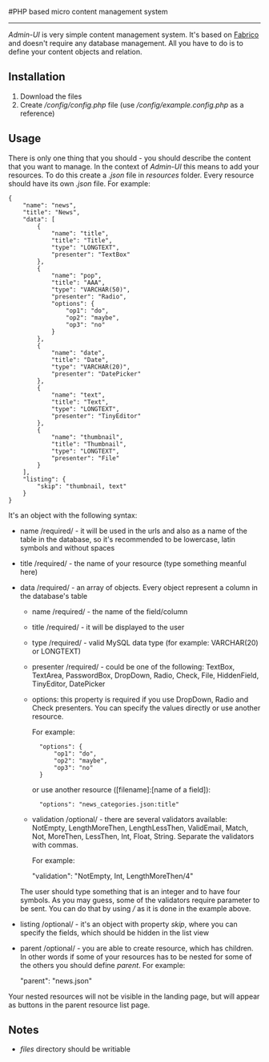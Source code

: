 #PHP based micro content management system
- - -

*Admin-UI* is very simple content management system. It's based on [Fabrico](https://github.com/krasimir/fabrico) and doesn't require any database management. All you have to do is to define your content objects and relation.

## Installation

1. Download the files 
2. Create */config/config.php* file (use */config/example.config.php* as a reference)

## Usage
There is only one thing that you should - you should describe the content that you want to manage. In the context of *Admin-UI* this means to add your resources. To do this create a *.json* file in *resources* folder. Every resource should have its own *.json* file. For example:

    {
        "name": "news",
        "title": "News",
        "data": [
            {
                "name": "title",
                "title": "Title",
                "type": "LONGTEXT",
                "presenter": "TextBox"
            },
            {
                "name": "pop",
                "title": "AAA",
                "type": "VARCHAR(50)",
                "presenter": "Radio",
                "options": {
                    "op1": "do",
                    "op2": "maybe",
                    "op3": "no"
                }
            },
            {
                "name": "date",
                "title": "Date",
                "type": "VARCHAR(20)",
                "presenter": "DatePicker"
            },
            {
                "name": "text",
                "title": "Text",
                "type": "LONGTEXT",
                "presenter": "TinyEditor"
            },
            {
                "name": "thumbnail",
                "title": "Thumbnail",
                "type": "LONGTEXT",
                "presenter": "File"
            }
        ],
        "listing": {
            "skip": "thumbnail, text"
        }
    }

It's an object with the following syntax:

- name /required/ - it will be used in the urls and also as a name of the table in the database, so it's recommended to be lowercase, latin symbols and without spaces
- title /required/ - the name of your resource (type something meanful here)
- data /required/ - an array of objects. Every object represent a column in the database's table
    - name /required/ - the name of the field/column
    - title /required/ - it will be displayed  to the user
    - type /required/ - valid MySQL data type (for example: VARCHAR(20) or LONGTEXT)
    - presenter /required/ - could be one of the following: TextBox, TextArea, PasswordBox, DropDown, Radio, Check, File, HiddenField, TinyEditor, DatePicker
    - options: this property is required if you use DropDown, Radio and Check presenters. You can specify the values directly or use another resource. 

        For example:

            "options": {
                "op1": "do",
                "op2": "maybe",
                "op3": "no"
            }

        or use another resource ([filename]:[name of a field]):

            "options": "news_categories.json:title"

    - validation /optional/ - there are several validators available: NotEmpty, LengthMoreThen, LengthLessThen, ValidEmail, Match, Not, MoreThen, LessThen, Int, Float, String. Separate the validators with commas. 

        For example:

        "validation": "NotEmpty, Int, LengthMoreThen/4"

    The user should type something that is an integer and to have four symbols. As you may guess, some of the validators require parameter to be sent. You can do that by using */* as it is done in the example above.
- listing /optional/ - it's an object with property *skip*, where you can specify the fields, which should be hidden in the list view
- parent /optional/ - you are able to create resource, which has children. In other words if some of your resources has to be nested for some of the others you should define *parent*. For example:

    "parent": "news.json"

Your nested resources will not be visible in the landing page, but will appear as buttons in the parent resource list page.


## Notes
- *files* directory should be writiable